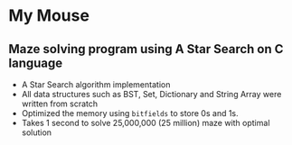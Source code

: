 # My Mouse
## Maze solving program using A Star Search on C language

- A Star Search algorithm implementation
- All data structures such as BST, Set, Dictionary and String Array were written from scratch
- Optimized the memory using ```bitfields``` to store 0s and 1s.
- Takes 1 second to solve 25,000,000 (25 million) maze with optimal solution
